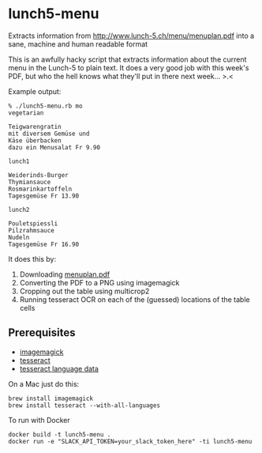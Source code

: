 # lunch5-menu
Extracts information from http://www.lunch-5.ch/menu/menuplan.pdf into a sane, machine and human readable format

This is an awfully hacky script that extracts information about the current menu in the Lunch-5 to plain text. It does a very good job with this week's PDF, but who the hell knows what they'll put in there next week... >.<

Example output:
```
% ./lunch5-menu.rb mo
vegetarian

Teigwarengratin
mit diversem Gemüse und
Käse überbacken
dazu ein Menusalat Fr 9.90

lunch1

Weiderinds-Burger
Thymiansauce
Rosmarinkartoffeln
Tagesgemüse Fr 13.90

lunch2

Pouletspiessli
Pilzrahmsauce
Nudeln
Tagesgemüse Fr 16.90
```

It does this by:

1. Downloading [menuplan.pdf](http://www.lunch-5.ch/menu/menuplan.pdf)
2. Converting the PDF to a PNG using imagemagick
3. Cropping out the table using multicrop2
4. Running tesseract OCR on each of the (guessed) locations of the table cells

## Prerequisites

* [imagemagick](http://www.imagemagick.org/script/index.php)
* [tesseract](https://github.com/tesseract-ocr/tesseract)
* [tesseract language data](https://github.com/tesseract-ocr/tessdata)

On a Mac just do this:

```
brew install imagemagick
brew install tesseract --with-all-languages
```

To run with Docker

```
docker build -t lunch5-menu .
docker run -e "SLACK_API_TOKEN=your_slack_token_here" -ti lunch5-menu
```
